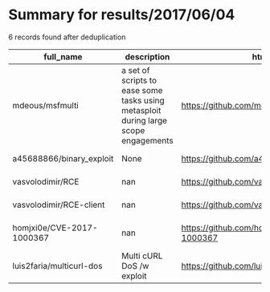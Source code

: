 
# Summary for results/2017/06/04
    
6 records found after deduplication

| full_name | description | html_url | matched_list | matched_count | pushed_at | size | stargazers_count | language | forks_count | vul_ids |
|---------------------------|-------------------------------------------------------------------------------------|----------------------------------------------|----------------------------------|-----------------|---------------------------|--------|--------------------|------------|---------------|----------------------|
| mdeous/msfmulti | a set of scripts to ease some tasks using metasploit during large scope engagements | https://github.com/mdeous/msfmulti | ['metasploit module OR payload'] | 1 | 2017-06-04 12:09:13+00:00 | 7 | 4 | Python | 1 | [] |
| a45688866/binary_exploit | None | https://github.com/a45688866/binary_exploit | ['exploit'] | 1 | 2017-06-04 08:34:49+00:00 | 0 | 0 | Assembly | 0 | [] |
| vasvolodimir/RCE | nan | https://github.com/vasvolodimir/RCE | ['rce'] | 1 | 2017-06-04 10:31:10+00:00 | 4 | 0 | C++ | 0 | [] |
| vasvolodimir/RCE-client | nan | https://github.com/vasvolodimir/RCE-client | ['rce'] | 1 | 2017-06-04 10:32:24+00:00 | 4 | 0 | C++ | 0 | [] |
| homjxi0e/CVE-2017-1000367 | nan | https://github.com/homjxi0e/CVE-2017-1000367 | ['cve-2'] | 1 | 2017-06-04 12:49:02+00:00 | 7 | 1 | C | 5 | ['CVE-2017-1000367'] |
| luis2faria/multicurl-dos | Multi cURL DoS /w exploit | https://github.com/luis2faria/multicurl-dos | ['exploit'] | 1 | 2017-06-04 15:11:42+00:00 | 9 | 0 | PHP | 0 | [] |
